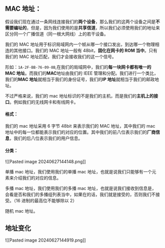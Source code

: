 ## MAC 地址：
假设我们现在通过一条网线连接我们的**两个设备**，那么我们的这两个设备之间是**不需要编址的**，但是，因为我们使用的是**共享信道**，所以我们必须使用我们的地址来区分同一个广播信道（同一根大网线）上的若干设备。

我们的 MAC 地址用于标识局域网内一个帧从哪一个接口发出，到达哪一个物理相连的其他接口。我们的 MAC 地址一般有 48bit，**固化在网卡的 ROM 当中**。只有我们的 MAC 地址匹配，我们才会接收我们的这一个信号。

形如：`1A-2F-BB-76-09-8B`,在我们的局域网中，我们的**每一块网卡都有唯一的 MAC 地址**。而我们的**MAC**地址由我们的 IEEE 管理和分配。我们进行一个类比，我们的**MAC 地址**就相当于我们的身份证号，我们的**IP 地址**就相当于我们的邮政地址。

不过严格来说，我们的 mac 地址标识的不是我们的主机，而是我们的**主机上的接口**。例如我们的无线网卡和有线网卡。

#### 格式：
我们的 mac 地址采用 6 字节 48bit 来表示我们的 MAC 地址，其中我们的 mac 地址中的每一位都能表示我们的对应的位置。其中我们的前八位表示我们的**厂商信息**，我们的后八位表示我们的用户信息。

#### 分类：
![[Pasted image 20240627144148.png]]

单播 mac 地址，我们使用我们的单播 mac 地址，也就是说我们只能够有一个元素来介绍我们的对应的信息。

多播 mac 地址，我们使用我们的多播 mac 地址，也就是说我们接收到信息是，会看是否和我们的多播组列表当中，如果在的话，我们就是接受的，否则我们不接受。（16 进制的最高位不能够除以 2）

随机 mac 地址。

## 地址变化

![[Pasted image 20240627144919.png]]